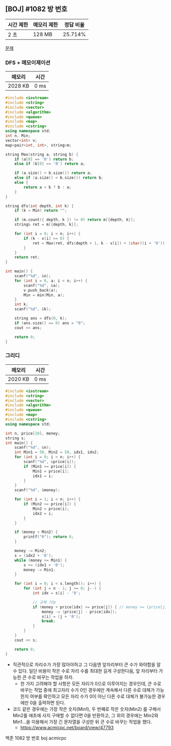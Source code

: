 ## [BOJ] #1082 방 번호

| 시간 제한 | 메모리 제한 | 정답 비율 |
| --------- | ----------- | --------- |
| 2 초      | 128 MB      | 25.714%   |

[문제](https://www.acmicpc.net/problem/1082)



### DFS + 메모이제이션

| 메모리  | 시간 |
| ------- | ---- |
| 2028 KB | 0 ms |

```c++
#include <iostream>
#include <string>
#include <vector>
#include <algorithm>
#include <queue>
#include <map>
#include <cstring>
using namespace std;
int n, Min;
vector<int> v;
map<pair<int, int>, string>m;

string Max(string a, string b) {
	if (a[0] == '0') return b;
	else if (b[0] == '0') return a;

	if (a.size() > b.size()) return a;
	else if (a.size() < b.size()) return b;
	else {
		return a < b ? b : a;
	}
}

string dfs(int depth, int k) {
	if (k < Min) return "";

	if (m.count({ depth, k }) != 0) return m[{depth, k}];
	string& ret = m[{depth, k}];

	for (int i = 0; i < n; i++) {
		if (k - v[i] >= 0) {
			ret = Max(ret, dfs(depth + 1, k - v[i]) + (char)(i + '0'));
		}
	}
	return ret;
}

int main() {
	scanf("%d", &n);
	for (int i = 0, a; i < n; i++) {
		scanf("%d", &a);
		v.push_back(a);
		Min = min(Min, a);
	}
	int k;
	scanf("%d", &k);

	string ans = dfs(0, k);
	if (ans.size() == 0) ans = "0";
	cout << ans;

	return 0;
}
```

### 그리디

| 메모리  | 시간 |
| ------- | ---- |
| 2020 KB | 0 ms |

```c++
#include <iostream>
#include <string>
#include <vector>
#include <algorithm>
#include <queue>
#include <map>
#include <cstring>
using namespace std;

int n, price[10], money;
string s;
int main() {	
	scanf("%d", &n);
	int Min1 = 50, Min2 = 50, idx1, idx2;
	for (int i = 0; i < n; i++) {
		scanf("%d", &price[i]);
		if (Min1 >= price[i]) {
			Min1 = price[i];
			idx1 = i;
		}			
	}
	scanf("%d", &money);

	for (int i = 1; i < n; i++) {
		if (Min2 >= price[i]) {
			Min2 = price[i];
			idx2 = i;
		}
	}

	if (money < Min2) {
		printf("0"); return 0;
	}

	money -= Min2;
	s = (idx2 + '0');
	while (money >= Min1) {
		s += (idx1 + '0');
		money -= Min1;
	}

	for (int i = 0; i < s.length(); i++) {
		for (int j = n - 1; j >= 0; j--) {
			int idx = s[i] - '0';

			// 교체 가능
			if (money + price[idx] >= price[j]) { // money >= (price[j] - price[idx]) 과 같음
				money -= (price[j] - price[idx]);
				s[i] = (j + '0');
				break;
			}
		}
	}
	cout << s;

	return 0;
}
```

- 직관적으로 자리수가 가장 많아야하고 그 다음엔 앞자리부터 큰 수가 와야함을 알 수 있다.
  일단 비용이 작은 수로 자리 수를 최대한 길게 구성한다음,
  앞 자리부터 가능한 큰 수로 바꾸는 작업을 하자.
  - 한 가지 고려해야 할 사항은 모든 자리가 0으로 이루어지는 경우인데,
    큰 수로 바꾸는 작업 중에 최고자리 수가 0인 경우에만 계속해서 다른 수로 대체가 가능한지 여부를 확인하고
    모든 자리 수가 0이 아닌 다른 수로 대체가 불가능한 경우에만 0을 출력하면 된다.
- 코드 같은 경우에는 가장 작은 숫자(Min1), 두 번째로 작은 숫자(Min2) 를 구해서 Min2를 애초에 사지 구매할 수 없다면 0을 반환하고, 그 외의 경우에는 Min2와 Min1...을 이용해서 가장 긴 문자열을 구성한 뒤 큰 수로 바꾸는 작업을 했다.
  - https://www.acmicpc.net/board/view/47793



백준 1082 방 번호 boj acmicpc

